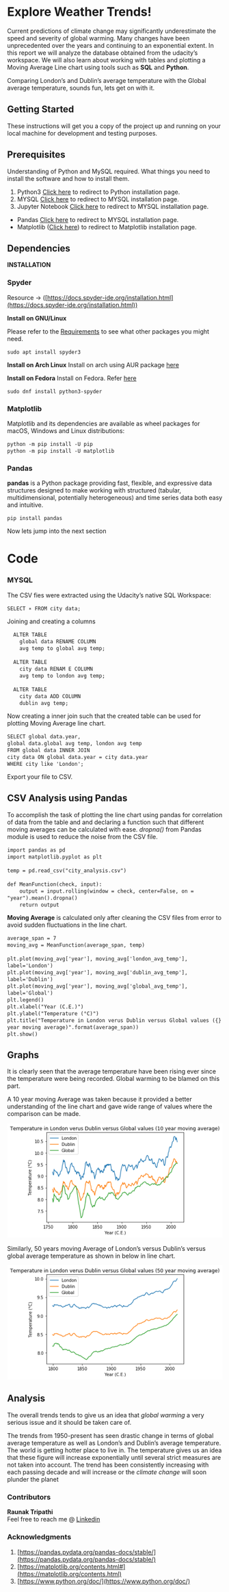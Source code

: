 # Explore Weather Trends!

Current predictions of climate change may significantly underestimate the speed and severity of global warming. Many changes have been unprecedented over the years and continuing to an exponential extent. In this report we will analyze the database obtained from the udacity’s workspace. We will also learn about working with tables and plotting a Moving Average Line chart using tools such as **SQL** and **Python**.

Comparing London’s and Dublin’s average temperature with the Global average temperature, sounds fun, lets get on with it.

## Getting Started

These instructions will get you a copy of the project up and running on your local machine for development and testing purposes. 

## Prerequisites

Understanding of Python and MySQL required. What things you need to install the software and how to install them.

 1. Python3 [Click here](https://www.python.org/downloads/) to redirect to Python installation page.
 2. MYSQL [Click here](https://www.mysql.com/downloads/) to redirect to MYSQL installation page.
 3. Jupyter Notebook [Click here](https://jupyter.org/install) to redirect to MYSQL installation page.
 
 - Pandas [Click here](https://matplotlib.org/) to redirect to MYSQL installation page.
 - Matplotlib ([Click here](https://matplotlib.org/)) to redirect to Matplotlib installation page.

## Dependencies
**INSTALLATION**
### Spyder
Resource -> ([https://docs.spyder-ide.org/installation.html](https://docs.spyder-ide.org/installation.html)) 

**Install on GNU/Linux**

Please refer to the  [Requirements](https://docs.spyder-ide.org/installation.html#requirements)  to see what other packages you might need.

    sudo apt install spyder3
    
  **Install on Arch Linux**
  Install on arch using AUR package [here](https://aur.archlinux.org/packages/spyder3-git/)

**Install on Fedora**
Install on Fedora. Refer [here](https://fedoraproject.org/wiki/Spyder)

    sudo dnf install python3-spyder
### Matplotlib
Matplotlib and its dependencies are available as wheel packages for macOS, Windows and Linux distributions:

    python -m pip install -U pip
    python -m pip install -U matplotlib

### Pandas

**pandas** is a Python package providing fast, flexible, and expressive data structures designed to make working with structured (tabular, multidimensional, potentially heterogeneous) and time series data both easy and intuitive.

    pip install pandas

Now lets jump into the next section

# Code
### MYSQL
The CSV fies were extracted using the Udacity’s native SQL Workspace:

    SELECT ∗ FROM city data;
    
 

   Joining and creating a columns
  
      ALTER TABLE
        global data RENAME COLUMN
        avg temp to global avg temp;
   
      ALTER TABLE
        city data RENAM E COLUMN
        avg temp to london avg temp;
      
      ALTER TABLE
        city data ADD COLUMN
        dublin avg temp;
        
   

 Now creating a inner join such that the created table can
    be used for plotting Moving Average line chart.
    
    SELECT global data.year,
    global data.global avg temp, london avg temp
    FROM global data INNER JOIN
    city data ON global data.year = city data.year
    WHERE city like 'London';
    
Export your file to CSV. 


## CSV Analysis using Pandas

To accomplish the task of plotting the line chart using pandas for correlation of data from the table and and declaring a function such that different moving averages can be calculated with ease. 
*dropna()* from Pandas module is used to reduce the noise from the CSV file.

    import pandas as pd
    import matplotlib.pyplot as plt
    
    temp = pd.read_csv("city_analysis.csv")
    
    def MeanFunction(check, input):
        output = input.rolling(window = check, center=False, on = "year").mean().dropna()
        return output
   

**Moving Average** is  calculated only after cleaning the CSV files from error to avoid sudden fluctuations in the line chart.
  
 
    average_span = 7
    moving_avg = MeanFunction(average_span, temp)
    
    plt.plot(moving_avg['year'], moving_avg['london_avg_temp'], label='London')
    plt.plot(moving_avg['year'], moving_avg['dublin_avg_temp'], label='Dublin')
    plt.plot(moving_avg['year'], moving_avg['global_avg_temp'], label='Global')
    plt.legend()
    plt.xlabel("Year (C.E.)")
    plt.ylabel("Temperature (°C)")
    plt.title("Temperature in London verus Dublin versus Global values ({} year moving average)".format(average_span))
    plt.show()


## Graphs 

It is clearly seen that the average temperature have been rising ever since the temperature were being recorded. Global warming to be blamed on this part. 

A 10 year moving Average was taken because it provided a better understanding of the line chart and gave wide range of values where the comparison can be made.

![10 year Moving Average Comparison between London, Dublin and Global](https://github.com/raunaktr/Explore-Weather-Trends/blob/master/exploring-weather-trends/10years.png?raw=true) 

Similarly, 50 years moving Average of London’s versus Dublin’s versus global average temperature as shown in below in line chart.

![50 year Moving Average Comparison between London, Dublin and Global](https://github.com/raunaktr/Explore-Weather-Trends/blob/master/exploring-weather-trends/50years.png?raw=true)

## Analysis
The overall trends tends to give us an idea that *global warming* a very serious issue and it should be taken care of. 

The trends from 1950-present has seen drastic change in terms of global average temperature as well as London’s and Dublin’s average temperature.
The world is getting hotter place to live in. The temperature gives us an idea that these figure will increase exponentially until several strict measures are not taken into account.
The trend has been consistently increasing with each passing decade and will increase or the *climate change* will soon plunder the planet
### Contributors

 **Raunak Tripathi** <br>
  Feel free to reach me @ [Linkedin](https://www.linkedin.com/in/reachtoraunak/)

###  Acknowledgments

 1. [https://pandas.pydata.org/pandas-docs/stable/](https://pandas.pydata.org/pandas-docs/stable/)
 2. [https://matplotlib.org/contents.html#](https://matplotlib.org/contents.html)
 3. [https://www.python.org/doc/](https://www.python.org/doc/)
 

